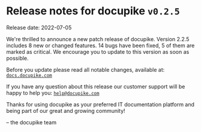 # Release notes for docupike `v0.2.5`

Release date: 2022-07-05

We're thrilled to announce a new patch release of docupike. Version 2.2.5 includes 8 new or changed features. 14 bugs have been fixed, 5 of them are marked as critical. We encourage you to update to this version as soon as possible.

Before you update please read all notable changes, available at: [`docs.docupike.com`](https://docs.docupike.com/ref/changelog.html)

If you have any question about this release our customer support will be happy to help you: [`help@docupike.com`](mailto:help@docupike.com)

Thanks for using docupike as your preferred IT documentation platform and being part of our great and growing community!

– the docupike team
